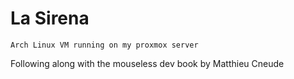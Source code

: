 # La Sirena

    Arch Linux VM running on my proxmox server

Following along with the mouseless dev book by Matthieu Cneude
